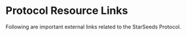 # Protocol Resource Links

Following are important external links related to the StarSeeds Protocol.
